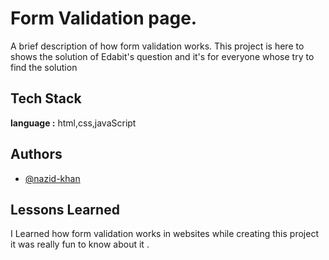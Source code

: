 # Form Validation page.

A brief description of how form validation works. 
This project is here to shows the solution of Edabit's question and 
it's for everyone whose try to find the solution


## Tech Stack

**language :** html,css,javaScript




## Authors

- [@nazid-khan](https://github.com/nazid-khan)



## Lessons Learned

I Learned how form validation works in websites while creating this project it was really fun to know about it . 

